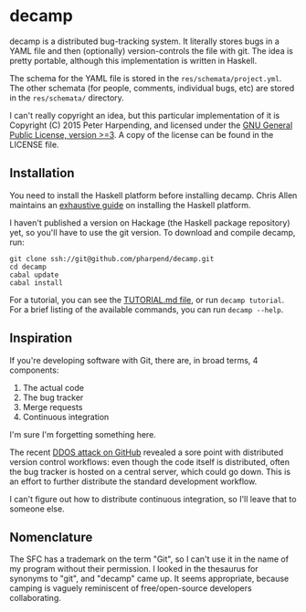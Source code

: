 # decamp

decamp is a distributed bug-tracking system. It literally stores bugs in a YAML
file and then (optionally) version-controls the file with git. The idea is
pretty portable, although this implementation is written in Haskell.

The schema for the YAML file is stored in the `res/schemata/project.yml`. The
other schemata (for people, comments, individual bugs, etc) are stored in the
`res/schemata/` directory.

I can't really copyright an idea, but this particular implementation of it is
Copyright (C) 2015 Peter Harpending, and licensed under the
[GNU General Public License, version >=3](https://gnu.org/licenses/gpl). A copy
of the license can be found in the LICENSE file.

## Installation

You need to install the Haskell platform before installing decamp. Chris Allen
maintains an
[exhaustive guide](https://github.com/bitemyapp/learnhaskell#getting-set-up) on
installing the Haskell platform.

I haven't published a version on Hackage (the Haskell package repository) yet,
so you'll have to use the git version. To download and compile decamp, run:

```
git clone ssh://git@github.com/pharpend/decamp.git
cd decamp
cabal update
cabal install
```

For a tutorial, you can see the [TUTORIAL.md file](TUTORIAL.md), or run `decamp
tutorial`. For a brief listing of the available commands, you can run `decamp
--help`.

## Inspiration

If you're developing software with Git, there are, in broad terms, 4 components:

1. The actual code
2. The bug tracker
3. Merge requests
4. Continuous integration

I'm sure I'm forgetting something here.

The recent
[DDOS attack on GitHub](https://github.com/blog/1981-large-scale-ddos-attack-on-github-com)
revealed a sore point with distributed version control workflows: even though
the code itself is distributed, often the bug tracker is hosted on a central
server, which could go down. This is an effort to further distribute the
standard development workflow.

I can't figure out how to distribute continuous integration, so I'll leave that
to someone else.

## Nomenclature

The SFC has a trademark on the term "Git", so I can't use it in the name of my
program without their permission. I looked in the thesaurus for synonyms to
"git", and "decamp" came up. It seems appropriate, because camping is vaguely
reminiscent of free/open-source developers collaborating.
